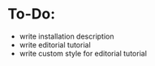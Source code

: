 # To-Do:
- write installation description
- write editorial tutorial
- write custom style for editorial tutorial
